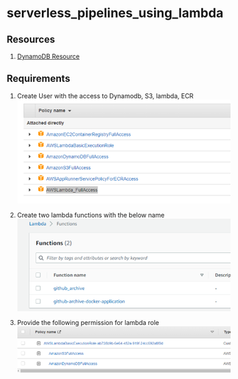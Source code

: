# serverless_pipelines_using_lambda


## Resources
1. [DynamoDB Resource](https://highlandsolutions.com/blog/hands-on-examples-for-working-with-dynamodb-boto3-and-python)

## Requirements
1. Create User with the access to Dynamodb, S3, lambda, ECR
![img.png](images/User_Permission.png)

2. Create two lambda functions with the below name
![img.png](images/lambda_function.png)

3. Provide the following permission for lambda role
![img.png](images/lambda_role_permission.png)